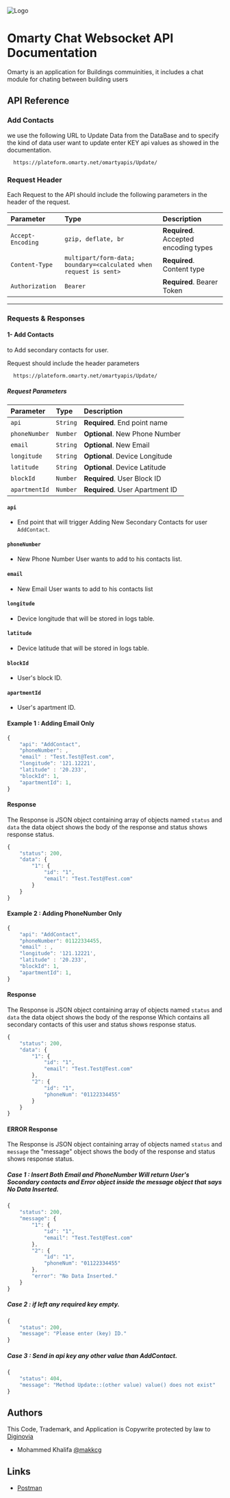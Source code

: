 

![Logo](https://drive.google.com/file/d/1z_xTBMAlD-3KRg0wOlr_peJlrD81J1d4/view?usp=sharing)


# Omarty Chat Websocket API Documentation

Omarty is an application for Buildings commuinities, it includes a chat module for chating between building users




## API Reference
### **Add Contacts**
we use the following URL to Update Data from the DataBase and to specify the kind of data user want to update enter KEY api values as showed in the documentation.
```http
  https://plateform.omarty.net/omartyapis/Update/
```

### **Request Header**
Each Request to the API should include the following parameters in the header of the request.

| Parameter | Type     | Description                |
| :-------- | :------- | :------------------------- |
| `Accept-Encoding` | `gzip, deflate, br` | **Required**. Accepted encoding types |
| `Content-Type` | `multipart/form-data; boundary=<calculated when request is sent>` | **Required**. Content type|
| `Authorization` | `Bearer` | **Required**. Bearer Token|

------------------------------
### **Requests & Responses**

#### **1- Add Contacts**
to Add secondary contacts for user.

Request should include the header parameters
```http
  https://plateform.omarty.net/omartyapis/Update/
```
##### **Request Parameters**

| Parameter | Type     | Description                       |
| :-------- | :------- | :-------------------------------- |
| `api` | `String` | **Required**. End point name|
| `phoneNumber` | `Number` | **Optional**. New Phone Number|
| `email` | `String` | **Optional**. New Email|
| `longitude` | `String` | **Optional**. Device Longitude|
| `latitude` | `String` | **Optional**. Device Latitude|
| `blockId` | `Number` | **Required**. User Block ID|
| `apartmentId` | `Number` | **Required**. User Apartment ID|


#### `api`

- End point that will trigger Adding New Secondary Contacts for user `AddContact`.

#### `phoneNumber`

- New Phone Number User wants to add to his contacts list.

#### `email`

- New Email User wants to add to his contacts list

#### `longitude`

- Device longitude that will be stored in logs table.

#### `latitude`

- Device latitude that will be stored in logs table.

#### `blockId`

- User's block ID.

#### `apartmentId`

- User's apartment ID.


#### Example 1 : Adding Email Only 

```javascript
{
	"api": "AddContact",
	"phoneNumber": ,
	"email" : "Test.Test@Test.com",
	"longitude": '121.12221',
	"latitude" : '20.233',
	"blockId": 1,
	"apartmentId": 1,
}
```

#### Response
The Response is JSON object containing array of objects named `status` and `data` the data object shows the body of the response and status shows response status.

```javascript
{
    "status": 200,
    "data": {
        "1": {
            "id": "1",
            "email": "Test.Test@Test.com"
        }
    }
}
```

#### Example 2 : Adding PhoneNumber Only 

```javascript
{
	"api": "AddContact",
	"phoneNumber": 01122334455,
	"email" : ,
	"longitude": '121.12221',
	"latitude" : '20.233',
	"blockId": 1,
	"apartmentId": 1,
}
```

#### Response
The Response is JSON object containing array of objects named `status` and `data` the data object shows the body of the response Which contains all secondary contacts of this user and status shows response status.

```javascript
{
    "status": 200,
    "data": {
        "1": {
            "id": "1",
            "email": "Test.Test@Test.com"
        },
        "2": {
            "id": "1",
            "phoneNum": "01122334455"
        }
    }
}
```


#### ERROR Response
The Response is JSON object containing array of objects named `status` and `message` the "message" object shows the body of the response and status shows response status.


##### Case 1 : Insert Both Email and PhoneNumber Will return User's Socondary contacts and Error object inside the message object that says No Data Inserted.
```javascript
{
    "status": 200,
    "message": {
        "1": {
            "id": "1",
            "email": "Test.Test@Test.com"
        },
        "2": {
            "id": "1",
            "phoneNum": "01122334455"
        },
        "error": "No Data Inserted."
    }
}
```


##### Case 2 : if left any required key empty.
```javascript
{
    "status": 200,
    "message": "Please enter (key) ID."
}
```

##### Case 3 : Send in api key any other value than AddContact.
```javascript
{
    "status": 404,
    "message": "Method Update::(other value) value() does not exist"
}
```

## Authors

This Code, Trademark, and Application is Copywrite protected by law to [Diginovia](https://diginovia.com/)
- Mohammed Khalifa [@makkcg](https://github.com/makkcg)

## Links

- [Postman](https://omarty.postman.co/workspace/Omarty-Workspace-VPS~7efc4af7-9f9e-48ce-a5b5-d127cfd455b1/overview)

